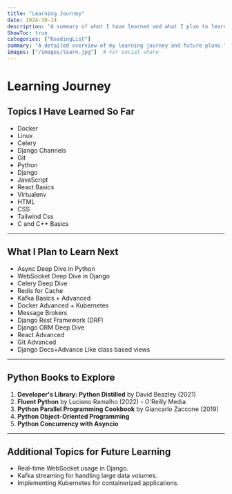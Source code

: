 ```yaml
---
title: "Learning Journey"
date: 2024-10-14
description: "A summary of what I have learned and what I plan to learn next."
ShowToc: true
categories: ["ReadingList"]
summary: "A detailed overview of my learning journey and future plans."
images: ["/images/learn.jpg"]  # For social share
---
```


# Learning Journey

## Topics I Have Learned So Far
- Docker
- Linux
- Celery
- Django Channels
- Git
- Python
- Django
- JavaScript
- React Basics
- Virtualenv
- HTML
- CSS
- Tailwind Css
- C and C++ Basics
---

## What I Plan to Learn Next

- Async Deep Dive in Python
- WebSocket Deep Dive in Django
- Celery Deep Dive
- Redis for Cache
- Kafka Basics + Advanced
- Docker Advanced + Kubernetes
- Message Brokers
- Django Rest Framework (DRF)
- Django ORM Deep Dive
- React Advanced
- Git Advanced
- Django Docs+Advance Like class based views
---

## Python Books to Explore

1. **Developer's Library: Python Distilled** by David Beazley (2021)
2. **Fluent Python** by Luciano Ramalho (2022) - O'Reilly Media
3. **Python Parallel Programming Cookbook** by Giancarlo Zaccone (2019)
4. **Python Object-Oriented Programming**
5. **Python Concurrency with Asyncio**

---

## Additional Topics for Future Learning
- Real-time WebSocket usage in Django.
- Kafka streaming for handling large data volumes.
- Implementing Kubernetes for containerized applications.

